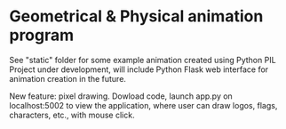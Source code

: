 # Geometrical & Physical animation program

See "static" folder for some example animation created using Python PIL
Project under development, will include Python Flask web interface for animation creation in the future.

New feature: pixel drawing. Dowload code, launch app.py on localhost:5002 to view the application, where user can draw logos, flags, characters, etc., with mouse click.